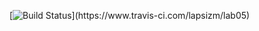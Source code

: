 [![Build Status](https://www.travis-ci.com/lapsizm/lab05.svg?branch=ma..)](https://www.travis-ci.com/lapsizm/lab05)
